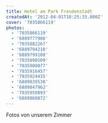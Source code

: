 ```yaml
---
title: Hotel am Park Freudenstadt
createdAt: '2012-04-01T18:25:33.000Z'
cover: '7035866119'
photos:
  - '7035866119'
  - '6889777986'
  - '7035882267'
  - '6889794210'
  - '6889799188'
  - '7035898509'
  - '7035908077'
  - '7035916457'
  - '7035924435'
  - '6889839538'
  - '6889847962'
  - '7035950893'
  - '6889868072'
---
```


Fotos von unserem Zimmer